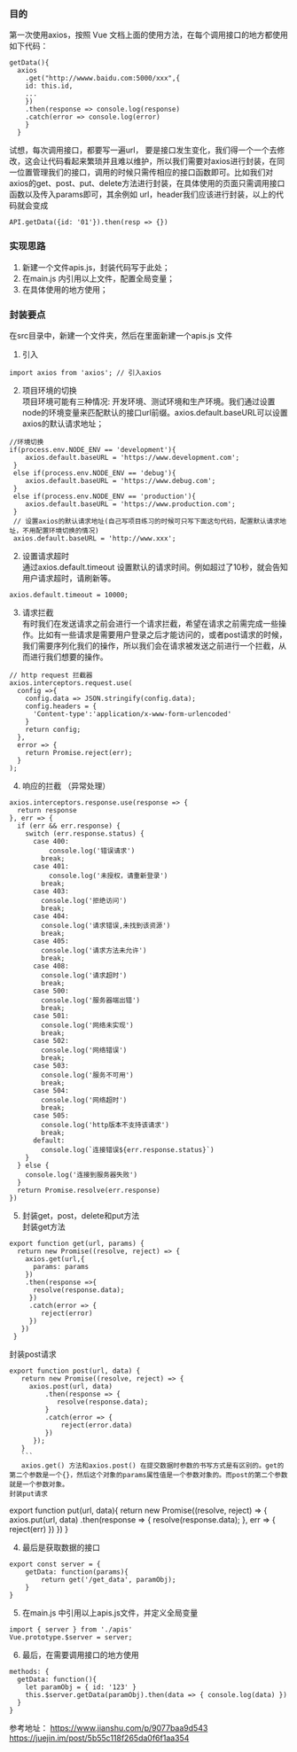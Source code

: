 ### 目的  
第一次使用axios，按照 Vue 文档上面的使用方法，在每个调用接口的地方都使用如下代码：  
```
getData(){
  axios
    .get("http://wwww.baidu.com:5000/xxx",{
    id: this.id,
    ...
    })
    .then(response => console.log(response)
    .catch(error => console.log(error)
    }
  }
  ```  
  试想，每次调用接口，都要写一遍url， 要是接口发生变化，我们得一个一个去修改，这会让代码看起来繁琐并且难以维护，所以我们需要对axios进行封装，在同一位置管理我们的接口，调用的时候只需传相应的接口函数即可。比如我们对axios的get、post、put、delete方法进行封装，在具体使用的页面只需调用接口函数以及传入params即可，其余例如 url，header我们应该进行封装，以上的代码就会变成  
  ```
  API.getData({id: '01'}).then(resp => {})
  ```
  ### 实现思路  
  1. 新建一个文件apis.js，封装代码写于此处；  
  2. 在main.js 内引用以上文件，配置全局变量；  
  3. 在具体使用的地方使用；   
  ### 封装要点  
  在src目录中，新建一个文件夹，然后在里面新建一个apis.js 文件  
  1. 引入  
  ```
  import axios from 'axios'; // 引入axios  
  ```
  2. 项目环境的切换  
  项目环境可能有三种情况: 开发环境、测试环境和生产环境。我们通过设置node的环境变量来匹配默认的接口url前缀。axios.default.baseURL可以设置axios的默认请求地址；  
  ```
  //环境切换  
  if(process.env.NODE_ENV == 'development'){
      axios.default.baseURL = 'https://www.development.com';
   }
   else if(process.env.NODE_ENV == 'debug'){
      axios.default.baseURL = 'https://www.debug.com';
   }
   else if(process.env.NODE_ENV == 'production'){
      axios.default.baseURL = 'https://www.production.com';
   }
   // 设置axios的默认请求地址(自己写项目练习的时候可只写下面这句代码，配置默认请求地址，不用配置环境切换的情况)  
   axios.default.baseURL = 'http://www.xxx';
   ```
  2. 设置请求超时  
  通过axios.default.timeout 设置默认的请求时间。例如超过了10秒，就会告知用户请求超时，请刷新等。  
  ```
  axios.default.timeout = 10000; 
  ```
  3.  请求拦截  
  有时我们在发送请求之前会进行一个请求拦截，希望在请求之前需完成一些操作。比如有一些请求是需要用户登录之后才能访问的，或者post请求的时候，我们需要序列化我们的操作，所以我们会在请求被发送之前进行一个拦截，从而进行我们想要的操作。  
  ```
  // http request 拦截器
  axios.interceptors.request.use(
    config =>{
      config.data => JSON.stringify(config.data);
      config.headers = {
        'Content-type':'application/x-www-form-urlencoded'
      }
      return config;
    },
    error => {
      return Promise.reject(err);
    }
  );
  ```
  4. 响应的拦截 （异常处理） 
  ```
  axios.interceptors.response.use(response => {
    return response
}, err => {
    if (err && err.response) {
      switch (err.response.status) {
        case 400:
            console.log('错误请求')
          break;
        case 401:
            console.log('未授权，请重新登录')
          break;
        case 403:
          console.log('拒绝访问')
          break;
        case 404:
          console.log('请求错误,未找到该资源')
          break;
        case 405:
          console.log('请求方法未允许')
          break;
        case 408:
          console.log('请求超时')
          break;
        case 500:
          console.log('服务器端出错')
          break;
        case 501:
          console.log('网络未实现')
          break;
        case 502:
          console.log('网络错误')
          break;
        case 503:
          console.log('服务不可用')
          break;
        case 504:
          console.log('网络超时')
          break;
        case 505:
          console.log('http版本不支持该请求')
          break;
        default:
          console.log(`连接错误${err.response.status}`)
      }
    } else {
      console.log('连接到服务器失败')
    }
    return Promise.resolve(err.response)
})  
```
5. 封装get，post，delete和put方法  
封装get方法
```
export function get(url, params) {
  return new Promise((resolve, reject) => {
    axios.get(url,{
      params: params
    })
    .then(response =>{
      resolve(response.data);
     })
     .catch(error => {
        reject(error)
     })
   })
 }
 ```
 封装post请求 
 ```
 export function post(url, data) {
    return new Promise((resolve, reject) => {
      axios.post(url, data)
          .then(response => {
             resolve(response.data);
          }
          .catch(error => {
              reject(error.data)
          })
       });
    }
    ```
    axios.get() 方法和axios.post() 在提交数据时参数的书写方式是有区别的。get的第二个参数是一个{}，然后这个对象的params属性值是一个参数对象的。而post的第二个参数就是一个参数对象。  
 封装put请求  
 ```
 export function put(url, data){
    return new Promise((resolve, reject) => {
      axios.put(url, data)
        .then(response => {
            resolve(response.data);
         }, err => {
            reject(err)
         })
     })
   }
   
  4. 最后是获取数据的接口  
  ``` 
  export const server = {
      getData: function(params){
          return get('/get_data', paramObj);
      }
  }
  ```
  5. 在main.js 中引用以上apis.js文件，并定义全局变量  
  ```
  import { server } from './apis'
  Vue.prototype.$server = server;
  ```
  6. 最后，在需要调用接口的地方使用  
  ```
  methods: {
    getData: function(){
      let paramObj = { id: '123' }
      this.$server.getData(paramObj).then(data => { console.log(data) })
    }
  }
  ```
  参考地址： https://www.jianshu.com/p/9077baa9d543  
  https://juejin.im/post/5b55c118f265da0f6f1aa354
  
  
  
  
  
  
  
